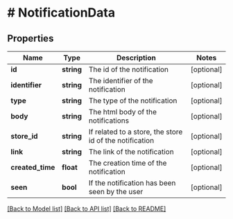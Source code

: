 # # NotificationData

## Properties

Name | Type | Description | Notes
------------ | ------------- | ------------- | -------------
**id** | **string** | The id of the notification | [optional]
**identifier** | **string** | The identifier of the notification | [optional]
**type** | **string** | The type of the notification | [optional]
**body** | **string** | The html body of the notifications | [optional]
**store_id** | **string** | If related to a store, the store id of the notification | [optional]
**link** | **string** | The link of the notification | [optional]
**created_time** | **float** | The creation time of the notification | [optional]
**seen** | **bool** | If the notification has been seen by the user | [optional]

[[Back to Model list]](../../README.md#models) [[Back to API list]](../../README.md#endpoints) [[Back to README]](../../README.md)

